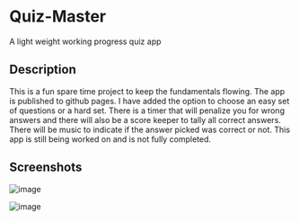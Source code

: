 # Quiz-Master

A light weight working progress quiz app

## Description

This is a fun spare time project to keep the fundamentals flowing.
The app is published to github pages. I have added the option to choose an easy set
of questions or a hard set. There is a timer that will penalize you for wrong answers
and there will also be a score keeper to tally all correct answers. There will be music to indicate if the answer picked was correct or not. This app is still being worked on and is not
fully completed.

## Screenshots

![image](https://user-images.githubusercontent.com/73912705/135379890-5ff35520-df09-416e-bf74-a26a64f5bf22.png)

![image](https://user-images.githubusercontent.com/73912705/135379956-db56e91e-7440-4808-b442-d9f4bf0de4ae.png)

